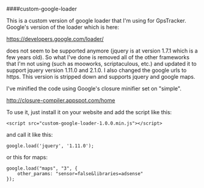 ####custom-google-loader

This is a custom version of google loader that I'm using for GpsTracker. Google's version of the loader which is here:

https://developers.google.com/loader/

does not seem to be supported anymore (jquery is at version 1.7.1 which is a few years old). So what I've done is removed all of the other frameworks that I'm not using (such as mooworks, scriptaculous, etc.) and updated it to support jquery version 1.11.0 and 2.1.0. I also changed the google urls to https. This version is stripped down and supports jquery and google maps.

I've minified the code using Google's closure minifier set on "simple".

http://closure-compiler.appspot.com/home

To use it, just install it on your website and add the script like this:

    <script src="custom-google-loader-1.0.0.min.js"></script>

and call it like this:

    google.load('jquery', '1.11.0');

or this for maps:

    google.load("maps", "3", {
        other_params: "sensor=false&libraries=adsense"
    });






